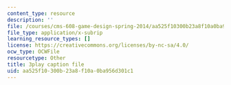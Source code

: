 ```yaml
---
content_type: resource
description: ''
file: /courses/cms-608-game-design-spring-2014/aa525f10300b23a8f10a0ba956d301c1_1506649.srt
file_type: application/x-subrip
learning_resource_types: []
license: https://creativecommons.org/licenses/by-nc-sa/4.0/
ocw_type: OCWFile
resourcetype: Other
title: 3play caption file
uid: aa525f10-300b-23a8-f10a-0ba956d301c1
---
```

